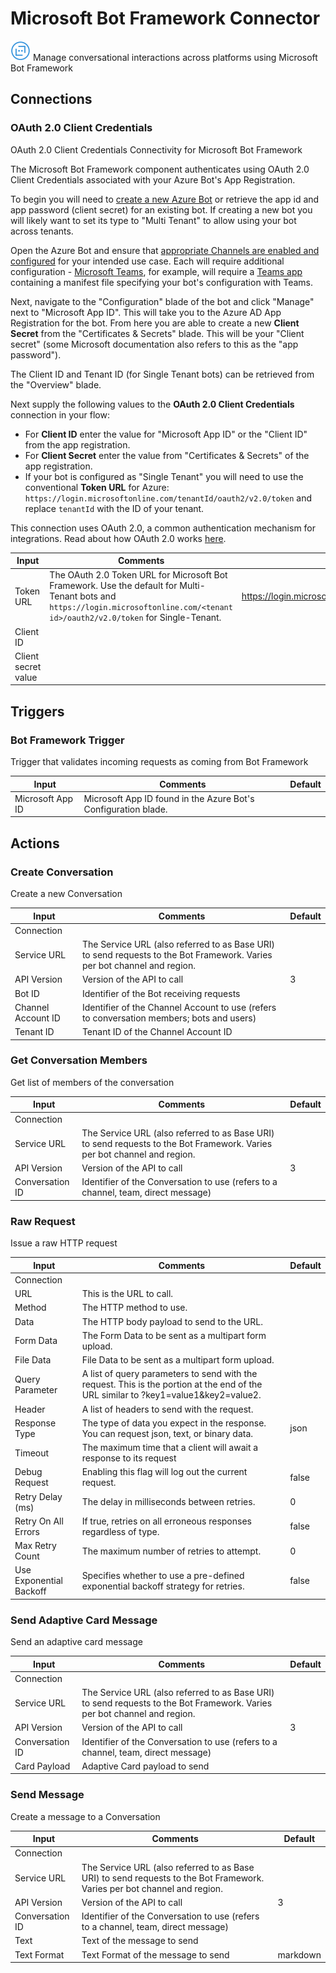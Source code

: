 # Microsoft Bot Framework Connector

![Microsoft Bot Framework](./assets/ms-bot-framework.png#connector-icon)
Manage conversational interactions across platforms using Microsoft Bot Framework

## Connections

### OAuth 2.0 Client Credentials

OAuth 2.0 Client Credentials Connectivity for Microsoft Bot Framework

The Microsoft Bot Framework component authenticates using OAuth 2.0 Client Credentials associated with your Azure Bot's App Registration.

To begin you will need to [create a new Azure Bot](https://learn.microsoft.com/en-us/composer/quickstart-create-bot-with-azure) or retrieve the app id and app password (client secret) for an existing bot. If creating a new bot you will likely want to set its type to "Multi Tenant" to allow using your bot across tenants.

Open the Azure Bot and ensure that [appropriate Channels are enabled and configured](https://learn.microsoft.com/en-us/azure/bot-service/bot-service-manage-channels) for your intended use case. Each will require additional configuration - [Microsoft Teams](https://learn.microsoft.com/en-us/azure/bot-service/channel-connect-teams), for example, will require a [Teams app](https://learn.microsoft.com/en-us/microsoftteams/platform/concepts/deploy-and-publish/apps-publish-overview) containing a manifest file specifying your bot's configuration with Teams.

Next, navigate to the "Configuration" blade of the bot and click "Manage" next to "Microsoft App ID". This will take you to the Azure AD App Registration for the bot. From here you are able to create a new **Client Secret** from the "Certificates & Secrets" blade. This will be your "Client secret" (some Microsoft documentation also refers to this as the "app password").

The Client ID and Tenant ID (for Single Tenant bots) can be retrieved from the "Overview" blade.

Next supply the following values to the **OAuth 2.0 Client Credentials** connection in your flow:

- For **Client ID** enter the value for "Microsoft App ID" or the "Client ID" from the app registration.
- For **Client Secret** enter the value from "Certificates & Secrets" of the app registration.
- If your bot is configured as "Single Tenant" you will need to use the conventional **Token URL** for Azure: `https://login.microsoftonline.com/tenantId/oauth2/v2.0/token` and replace `tenantId` with the ID of your tenant.

This connection uses OAuth 2.0, a common authentication mechanism for integrations.
Read about how OAuth 2.0 works [here](../oauth2.md).

| Input               | Comments                                                                                                                                                                            | Default                                                              |
| ------------------- | ----------------------------------------------------------------------------------------------------------------------------------------------------------------------------------- | -------------------------------------------------------------------- |
| Token URL           | The OAuth 2.0 Token URL for Microsoft Bot Framework. Use the default for Multi-Tenant bots and `https://login.microsoftonline.com/<tenant id>/oauth2/v2.0/token` for Single-Tenant. | https://login.microsoftonline.com/botframework.com/oauth2/v2.0/token |
| Client ID           |                                                                                                                                                                                     |                                                                      |
| Client secret value |                                                                                                                                                                                     |                                                                      |

## Triggers

### Bot Framework Trigger

Trigger that validates incoming requests as coming from Bot Framework

| Input            | Comments                                                       | Default |
| ---------------- | -------------------------------------------------------------- | ------- |
| Microsoft App ID | Microsoft App ID found in the Azure Bot's Configuration blade. |         |

## Actions

### Create Conversation

Create a new Conversation

| Input              | Comments                                                                                                                 | Default |
| ------------------ | ------------------------------------------------------------------------------------------------------------------------ | ------- |
| Connection         |                                                                                                                          |         |
| Service URL        | The Service URL (also referred to as Base URI) to send requests to the Bot Framework. Varies per bot channel and region. |         |
| API Version        | Version of the API to call                                                                                               | 3       |
| Bot ID             | Identifier of the Bot receiving requests                                                                                 |         |
| Channel Account ID | Identifier of the Channel Account to use (refers to conversation members; bots and users)                                |         |
| Tenant ID          | Tenant ID of the Channel Account ID                                                                                      |         |

### Get Conversation Members

Get list of members of the conversation

| Input           | Comments                                                                                                                 | Default |
| --------------- | ------------------------------------------------------------------------------------------------------------------------ | ------- |
| Connection      |                                                                                                                          |         |
| Service URL     | The Service URL (also referred to as Base URI) to send requests to the Bot Framework. Varies per bot channel and region. |         |
| API Version     | Version of the API to call                                                                                               | 3       |
| Conversation ID | Identifier of the Conversation to use (refers to a channel, team, direct message)                                        |         |

### Raw Request

Issue a raw HTTP request

| Input                   | Comments                                                                                                                            | Default |
| ----------------------- | ----------------------------------------------------------------------------------------------------------------------------------- | ------- |
| Connection              |                                                                                                                                     |         |
| URL                     | This is the URL to call.                                                                                                            |         |
| Method                  | The HTTP method to use.                                                                                                             |         |
| Data                    | The HTTP body payload to send to the URL.                                                                                           |         |
| Form Data               | The Form Data to be sent as a multipart form upload.                                                                                |         |
| File Data               | File Data to be sent as a multipart form upload.                                                                                    |         |
| Query Parameter         | A list of query parameters to send with the request. This is the portion at the end of the URL similar to ?key1=value1&key2=value2. |         |
| Header                  | A list of headers to send with the request.                                                                                         |         |
| Response Type           | The type of data you expect in the response. You can request json, text, or binary data.                                            | json    |
| Timeout                 | The maximum time that a client will await a response to its request                                                                 |         |
| Debug Request           | Enabling this flag will log out the current request.                                                                                | false   |
| Retry Delay (ms)        | The delay in milliseconds between retries.                                                                                          | 0       |
| Retry On All Errors     | If true, retries on all erroneous responses regardless of type.                                                                     | false   |
| Max Retry Count         | The maximum number of retries to attempt.                                                                                           | 0       |
| Use Exponential Backoff | Specifies whether to use a pre-defined exponential backoff strategy for retries.                                                    | false   |

### Send Adaptive Card Message

Send an adaptive card message

| Input           | Comments                                                                                                                 | Default |
| --------------- | ------------------------------------------------------------------------------------------------------------------------ | ------- |
| Connection      |                                                                                                                          |         |
| Service URL     | The Service URL (also referred to as Base URI) to send requests to the Bot Framework. Varies per bot channel and region. |         |
| API Version     | Version of the API to call                                                                                               | 3       |
| Conversation ID | Identifier of the Conversation to use (refers to a channel, team, direct message)                                        |         |
| Card Payload    | Adaptive Card payload to send                                                                                            |         |

### Send Message

Create a message to a Conversation

| Input           | Comments                                                                                                                 | Default  |
| --------------- | ------------------------------------------------------------------------------------------------------------------------ | -------- |
| Connection      |                                                                                                                          |          |
| Service URL     | The Service URL (also referred to as Base URI) to send requests to the Bot Framework. Varies per bot channel and region. |          |
| API Version     | Version of the API to call                                                                                               | 3        |
| Conversation ID | Identifier of the Conversation to use (refers to a channel, team, direct message)                                        |          |
| Text            | Text of the message to send                                                                                              |          |
| Text Format     | Text Format of the message to send                                                                                       | markdown |
